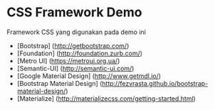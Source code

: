 # CSS Framework Demo

Framework CSS yang digunakan pada demo ini
* [Bootstrap] (http://getbootstrap.com/)
* [Foundation] (http://foundation.zurb.com/)
* [Metro UI] (https://metroui.org.ua/)
* [Semantic-UI] (http://semantic-ui.com/)
* [Google Material Design] (http://www.getmdl.io/)
* [Bootstrap Material Design] (http://fezvrasta.github.io/bootstrap-material-design/)
* [Materialize] (http://materializecss.com/getting-started.html)
